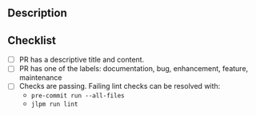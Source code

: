 ## Description

<!--
Insert Pull Request description here.

What does this PR change? Why?
-->

## Checklist

- [ ] PR has a descriptive title and content.
- [ ] PR has one of the labels: documentation, bug, enhancement, feature, maintenance
- [ ] Checks are passing.
      Failing lint checks can be resolved with:
  * `pre-commit run --all-files`
  * `jlpm run lint`

